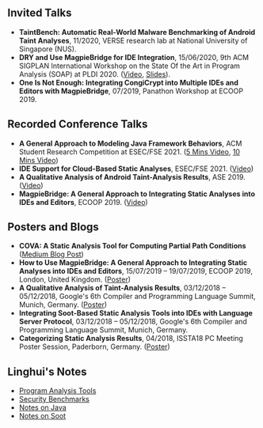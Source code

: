 ## Invited Talks
- **TaintBench: Automatic Real-World Malware Benchmarking of Android Taint Analyses**, 11/2020, VERSE research lab at National University of Singapore (NUS). 
- **DRY and Use MagpieBridge for IDE Integration**, 15/06/2020, 9th ACM SIGPLAN International Workshop on the State Of the Art in Program Analysis (SOAP) at PLDI 2020. ([Video](https://youtu.be/6MLlOEsPW1k), [Slides](soap-talk.pdf)).
- **One Is Not Enough: Integrating CongiCrypt into Multiple IDEs and Editors with MagpieBridge**, 07/2019, Panathon Workshop at ECOOP 2019.

## Recorded Conference Talks
- **A General Approach to Modeling Java Framework Behaviors**,  ACM Student Research Competition at ESEC/FSE 2021. ([5 Mins Video](https://t.co/tT40YwWC1N?amp=1), [10 Mins Video](https://youtu.be/u5R__D7o32U))
- **IDE Support for Cloud-Based Static Analyses**, ESEC/FSE 2021. ([Video](https://youtu.be/D3cBajyQPJw))
- **A Qualitative Analysis of Android Taint-Analysis Results**, ASE 2019. ([Video](https://youtu.be/dD-VliMsQvw))
- **MagpieBridge: A General Approach to Integrating Static Analyses into IDEs and Editors**, ECOOP 2019. ([Video](https://youtu.be/w56Bxxa_Ppo))


## Posters and Blogs
- **COVA: A Static Analysis Tool for Computing Partial Path Conditions** ([Medium Blog Post](https://medium.com/ase-conference/cova-a-static-analysis-tool-for-computing-partial-path-conditions-c3c08313f124))
- **How to Use MagpieBridge: A General Approach to Integrating Static Analyses into IDEs and Editors**, 15/07/2019 – 19/07/2019, ECOOP 2019, London, United Kingdom. ([Poster](ECOOP19MagpieBridgePoster.pdf))
- **A Qualitative Analysis of Taint-Analysis Results**, 03/12/2018 – 05/12/2018, Google's 6th Compiler and Programming Language Summit, Munich, Germany. ([Poster](cova_poster_google.pdf))
- **Integrating Soot-Based Static Analysis Tools into IDEs with Language Server Protocol**, 03/12/2018 – 05/12/2018, Google's 6th Compiler and Programming Language Summit, Munich, Germany. 
- **Categorizing Static Analysis Results**, 04/2018, ISSTA18 PC Meeting Poster Session, Paderborn, Germany. ([Poster](cova_poster.pdf))

## Linghui's Notes 
- [Program Analysis Tools](https://gist.github.com/linghuiluo/9a079d75a776e749ba7a9efc3c45e096)
- [Security Benchmarks](https://gist.github.com/linghuiluo/1189211c2799ef79e6e8e35dfded388a)
- [Notes on Java](java.md)
- [Notes on Soot](Soot_notes.md)
